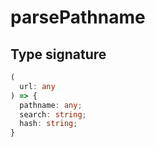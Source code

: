 # parsePathname

## Type signature

<!-- prettier-ignore-start -->
```typescript
(
  url: any
) => {
  pathname: any;
  search: string;
  hash: string;
}
```
<!-- prettier-ignore-end -->
